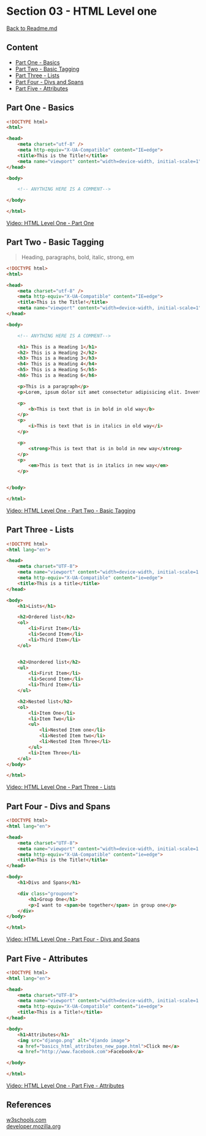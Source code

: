 # Section 03 - HTML Level one

[Back to Readme.md](README.md)

## Content

- [Part One - Basics](#part-one-basics)
- [Part Two - Basic Tagging](#part-two-basic-tagging)
- [Part Three - Lists](#part-three-lists)
- [Part Four - Divs and Spans](#part-four-divs-and-spans)
- [Part Five - Attributes](#part-five-attributes)

## Part One - Basics

```html
<!DOCTYPE html>
<html>

<head>
    <meta charset="utf-8" />
    <meta http-equiv="X-UA-Compatible" content="IE=edge">
    <title>This is the Title!</title>
    <meta name="viewport" content="width=device-width, initial-scale=1">
</head>

<body>

    <!-- ANYTHING HERE IS A COMMENT-->

</body>

</html>
```

[Video: HTML Level One - Part One](https://www.udemy.com/python-and-django-full-stack-web-developer-bootcamp/learn/v4/t/lecture/6550132?start=0)

## Part Two - Basic Tagging

> Heading, paragraphs, bold, italic, strong, em

```html
<!DOCTYPE html>
<html>

<head>
    <meta charset="utf-8" />
    <meta http-equiv="X-UA-Compatible" content="IE=edge">
    <title>This is the Title!</title>
    <meta name="viewport" content="width=device-width, initial-scale=1">
</head>

<body>

    <!-- ANYTHING HERE IS A COMMENT-->

    <h1> This is a Heading 1</h1>
    <h2> This is a Heading 2</h2>
    <h3> This is a Heading 3</h3>
    <h4> This is a Heading 4</h4>
    <h5> This is a Heading 5</h5>
    <h6> This is a Heading 6</h6>

    <p>This is a paragraph</p>
    <p>Lorem, ipsum dolor sit amet consectetur adipisicing elit. Inventore, ad.</p>

    <p>
        <b>This is text that is in bold in old way</b>
    </p>
    <p>
        <i>This is text that is in italics in old way</i>
    </p>

    <p>
        <strong>This is text that is in bold in new way</strong>
    </p>
    <p>
        <em>This is text that is in italics in new way</em>
    </p>


</body>

</html>
```

[Video: HTML Level One - Part Two - Basic Tagging](https://www.udemy.com/python-and-django-full-stack-web-developer-bootcamp/learn/v4/t/lecture/6550396?start=0)

## Part Three - Lists

```html
<!DOCTYPE html>
<html lang="en">

<head>
    <meta charset="UTF-8">
    <meta name="viewport" content="width=device-width, initial-scale=1.0">
    <meta http-equiv="X-UA-Compatible" content="ie=edge">
    <title>This is a title</title>
</head>

<body>
    <h1>Lists</h1>

    <h2>Ordered list</h2>
    <ol>
        <li>First Item</li>
        <li>Second Item</li>
        <li>Third Item</li>
    </ol>


    <h2>Unordered list</h2>
    <ul>
        <li>First Item</li>
        <li>Second Item</li>
        <li>Third Item</li>
    </ul>

    <h2>Nested list</h2>
    <ol>
        <li>Item One</li>
        <li>Item Two</li>
        <ul>
            <li>Nested Item one</li>
            <li>Nested Item two</li>
            <li>Nested Item Three</li>
        </ul>
        <li>Item Three</li>
    </ol>
</body>

</html>
```

[Video: HTML Level One - Part Three - Lists](https://www.udemy.com/python-and-django-full-stack-web-developer-bootcamp/learn/v4/t/lecture/6550412?start=0)

## Part Four - Divs and Spans

```html
<!DOCTYPE html>
<html lang="en">

<head>
    <meta charset="UTF-8">
    <meta name="viewport" content="width=device-width, initial-scale=1.0">
    <meta http-equiv="X-UA-Compatible" content="ie=edge">
    <title>This is the Title!</title>
</head>

<body>
    <h1>Divs and Spans</h1>

    <div class="groupone">
        <h1>Group One</h1>
        <p>I want to <span>be together</span> in group one</p>
    </div>
</body>

</html>
```

[Video: HTML Level One - Part Four - Divs and Spans](https://www.udemy.com/python-and-django-full-stack-web-developer-bootcamp/learn/v4/t/lecture/6550402?start=0)

## Part Five - Attributes

```html
<!DOCTYPE html>
<html lang="en">

<head>
    <meta charset="UTF-8">
    <meta name="viewport" content="width=device-width, initial-scale=1.0">
    <meta http-equiv="X-UA-Compatible" content="ie=edge">
    <title>This is a Title!</title>
</head>

<body>
    <h1>Attributes</h1>
    <img src="django.png" alt="djando image">
    <a href="basics_html_attributes_new_page.html">Click me</a>
    <a href="http://www.facebook.com">Facebook</a>

</body>

</html>
```

[Video: HTML Level One - Part Five - Attributes](https://www.udemy.com/python-and-django-full-stack-web-developer-bootcamp/learn/v4/t/lecture/6550148?start=0)

## References

[w3schools.com](https://www.w3schools.com/)  
[developer.mozilla.org](https://developer.mozilla.org/en-US/)

